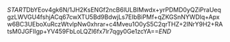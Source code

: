$START$DbYEov4gk6N/1JH2KsENGf2ncB6lULBIMwdx+yrPDMD0yQZiPraUeqgzLWVGU4fshjACq67cwXTU5Bd9BdwjLs7EIbBiPMf+qZKGSnNYWDlq+Apxw6BC3UEboXuRczWtvlpNw0xhrar+c4Mveu1O0yS5C2qrTHZ+2INrY9H2+RAtsM0JGFIlgp+YV459FbLoLQZl6fx7lr7qgy0Ge1zcYA==$END$